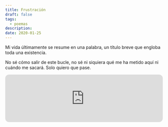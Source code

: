 ```yaml
---
title: Frustración
draft: false
tags:
  - poemas
description: 
date: 2020-01-25
---
```

Mi vida últimamente se resume en una palabra, un título breve que engloba toda una existencia.

No sé cómo salir de este bucle, no sé ni siquiera qué me ha metido aquí ni cuándo me sacará. Solo quiero que pase.

<iframe data-testid="embed-iframe" style="border-radius:12px" src="https://open.spotify.com/embed/track/1It1TxBK3xIQAB4xJkPevn?utm_source=generator" width="100%" height="152" frameBorder="0" allowfullscreen="" allow="autoplay; clipboard-write; encrypted-media; fullscreen; picture-in-picture" loading="lazy"></iframe>